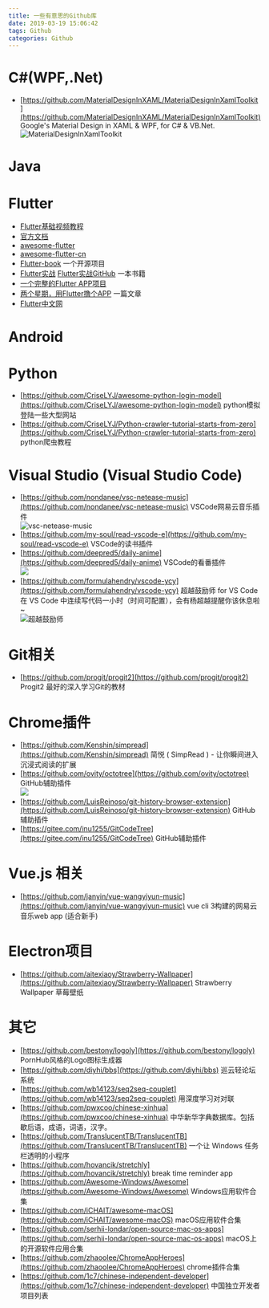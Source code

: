 ```yaml
---
title: 一些有意思的Github库
date: 2019-03-19 15:06:42
tags: Github
categories: Github
---
```

# C#(WPF,.Net)
* [https://github.com/MaterialDesignInXAML/MaterialDesignInXamlToolkit](https://github.com/MaterialDesignInXAML/MaterialDesignInXamlToolkit)      Google's Material Design in XAML & WPF, for C# & VB.Net.   
![MaterialDesignInXamlToolkit](https://raw.githubusercontent.com/MaterialDesignInXAML/MaterialDesignInXamlToolkit/master/web/images/screen-home.png "Material Design Demo")
  
# Java

# Flutter
* [Flutter基础视频教程](https://www.bilibili.com/video/av35800108/?p=18)  
* [官方文档](https://flutter.dev/docs/get-started)  
* [awesome-flutter](https://github.com/Solido/awesome-flutter)  
* [awesome-flutter-cn](https://github.com/crazycodeboy/awesome-flutter-cn)  
* [Flutter-book](https://github.com/Tecode/flutter_book) 一个开源项目  
* [Flutter实战](https://book.flutterchina.club/) [Flutter实战GitHub](https://github.com/flutterchina/flutter-in-action/blob/master/docs/SUMMARY.md) 一本书籍  
* [一个完整的Flutter APP项目](https://www.jianshu.com/p/4230654a101c?tdsourcetag=s_pctim_aiomsg)  
* [两个星期，用Flutter撸个APP](https://www.cnblogs.com/game-over/p/9998392.html) 一篇文章  
* [Flutter中文网](https://flutterchina.club)

# Android

# Python  
* [https://github.com/CriseLYJ/awesome-python-login-model](https://github.com/CriseLYJ/awesome-python-login-model) python模拟登陆一些大型网站  
* [https://github.com/CriseLYJ/Python-crawler-tutorial-starts-from-zero](https://github.com/CriseLYJ/Python-crawler-tutorial-starts-from-zero) python爬虫教程

# Visual Studio (Visual Studio Code)
* [https://github.com/nondanee/vsc-netease-music](https://github.com/nondanee/vsc-netease-music)  VSCode网易云音乐插件  
![vsc-netease-music](https://user-images.githubusercontent.com/26399680/50915155-240ae880-1473-11e9-91b6-731183a6b26a.gif "")
* [https://github.com/my-soul/read-vscode-e](https://github.com/my-soul/read-vscode-e) VSCode的读书插件
* [https://github.com/deepred5/daily-anime](https://github.com/deepred5/daily-anime)  VSCode的看番插件  
![](https://camo.githubusercontent.com/dba7227a000aba4fc86eb82ac7e5ad75ccffd9e0/68747470733a2f2f692e6c6f6c692e6e65742f323031392f30322f32302f356336636563383865326434312e706e67)  
* [https://github.com/formulahendry/vscode-ycy](https://github.com/formulahendry/vscode-ycy)  超越鼓励师 for VS Code  
在 VS Code 中连续写代码一小时（时间可配置），会有杨超越提醒你该休息啦~  
![超越鼓励师](https://github.com/formulahendry/vscode-ycy/raw/master/images/usage.png "超越鼓励师")

# Git相关
* [https://github.com/progit/progit2](https://github.com/progit/progit2) Progit2 最好的深入学习Git的教材  

# Chrome插件
* [https://github.com/Kenshin/simpread](https://github.com/Kenshin/simpread) 简悦 ( SimpRead ) - 让你瞬间进入沉浸式阅读的扩展   
* [https://github.com/ovity/octotree](https://github.com/ovity/octotree)  GitHub辅助插件  
![](https://github.com/ovity/octotree/raw/v3/docs/chrome-github.png)
* [https://github.com/LuisReinoso/git-history-browser-extension](https://github.com/LuisReinoso/git-history-browser-extension) GitHub辅助插件  
* [https://gitee.com/inu1255/GitCodeTree](https://gitee.com/inu1255/GitCodeTree) GitHub辅助插件  

# Vue.js 相关
* [https://github.com/janyin/vue-wangyiyun-music](https://github.com/janyin/vue-wangyiyun-music) vue cli 3构建的网易云音乐web app (适合新手)

# Electron项目
* [https://github.com/aitexiaoy/Strawberry-Wallpaper](https://github.com/aitexiaoy/Strawberry-Wallpaper) Strawberry Wallpaper 草莓壁纸

# 其它
* [https://github.com/bestony/logoly](https://github.com/bestony/logoly) PornHub风格的Logo图标生成器  
* [https://github.com/diyhi/bbs](https://github.com/diyhi/bbs)  巡云轻论坛系统
* [https://github.com/wb14123/seq2seq-couplet](https://github.com/wb14123/seq2seq-couplet) 用深度学习对对联  
* [https://github.com/pwxcoo/chinese-xinhua](https://github.com/pwxcoo/chinese-xinhua)  中华新华字典数据库。包括歇后语，成语，词语，汉字。
* [https://github.com/TranslucentTB/TranslucentTB](https://github.com/TranslucentTB/TranslucentTB)  一个让 Windows 任务栏透明的小程序
* [https://github.com/hovancik/stretchly](https://github.com/hovancik/stretchly)  break time reminder app  
* [https://github.com/Awesome-Windows/Awesome](https://github.com/Awesome-Windows/Awesome)  Windows应用软件合集  
* [https://github.com/iCHAIT/awesome-macOS](https://github.com/iCHAIT/awesome-macOS) macOS应用软件合集  
* [https://github.com/serhii-londar/open-source-mac-os-apps](https://github.com/serhii-londar/open-source-mac-os-apps) macOS上的开源软件应用合集  
* [https://github.com/zhaoolee/ChromeAppHeroes](https://github.com/zhaoolee/ChromeAppHeroes) chrome插件合集  
* [https://github.com/1c7/chinese-independent-developer](https://github.com/1c7/chinese-independent-developer) 中国独立开发者项目列表  